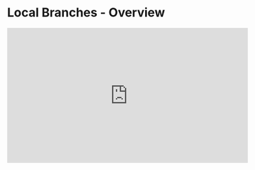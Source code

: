 # Local Branches - Overview

<iframe width="560" height="315" src="https://www.youtube.com/embed/Dy8sJs06BDY" frameborder="0" allow="accelerometer; autoplay; clipboard-write; encrypted-media; gyroscope; picture-in-picture" allowfullscreen></iframe>